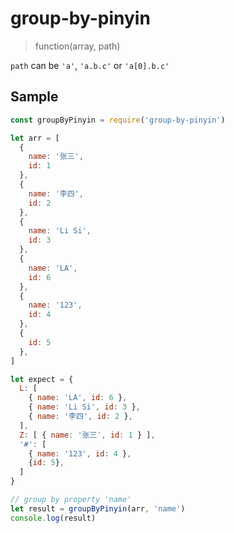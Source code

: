 # group-by-pinyin

> function(array, path)

`path` can be `'a'`, `'a.b.c'` or `'a[0].b.c'`

## Sample

```js
const groupByPinyin = require('group-by-pinyin')

let arr = [
  {
    name: '张三',
    id: 1
  },
  {
    name: '李四',
    id: 2
  },
  {
    name: 'Li Si',
    id: 3
  },
  {
    name: 'LA',
    id: 6
  },
  {
    name: '123',
    id: 4
  },
  {
    id: 5
  },
]

let expect = {
  L: [
    { name: 'LA', id: 6 },
    { name: 'Li Si', id: 3 },
    { name: '李四', id: 2 },
  ],
  Z: [ { name: '张三', id: 1 } ],
  '#': [
    { name: '123', id: 4 },
    {id: 5},
  ]
}

// group by property 'name'
let result = groupByPinyin(arr, 'name')
console.log(result)

```
